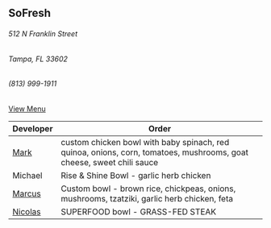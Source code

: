 
## SoFresh
###### 512 N Franklin Street
###### Tampa, FL 33602
###### (813) 999-1911

[View Menu](https://order.lovesofresh.com/location/downtown%20tampa/pickup/5faef5856765d420316e58aa)


Developer     | Order
--------------|---------------------
[Mark](http://github.com/mark-smithtb)              | custom chicken bowl with baby spinach, red quinoa, onions, corn, tomatoes, mushrooms, goat cheese, sweet chili sauce
Michael                                             | Rise & Shine Bowl - garlic herb chicken
[Marcus](https://github.com/marcustf)               | Custom bowl - brown rice, chickpeas, onions, mushrooms, tzatziki, garlic herb chicken, feta
[Nicolas](https://github.com/nicolasmd1985)         | SUPERFOOD bowl - GRASS-FED STEAK
